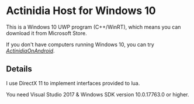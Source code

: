 # Actinidia Host for Windows 10

This is a Windows 10 UWP program (C++/WinRT), which means you can download it from Microsoft Store.

If you don't have computers running Windows 10, you can try [*ActinidiaOnAndroid*](https://github.com/mooction/ActinidiaOnAndroid).

## Details

I use DirectX 11 to implement interfaces provided to lua.

You need Visual Studio 2017 & Windows SDK version 10.0.17763.0 or higher.